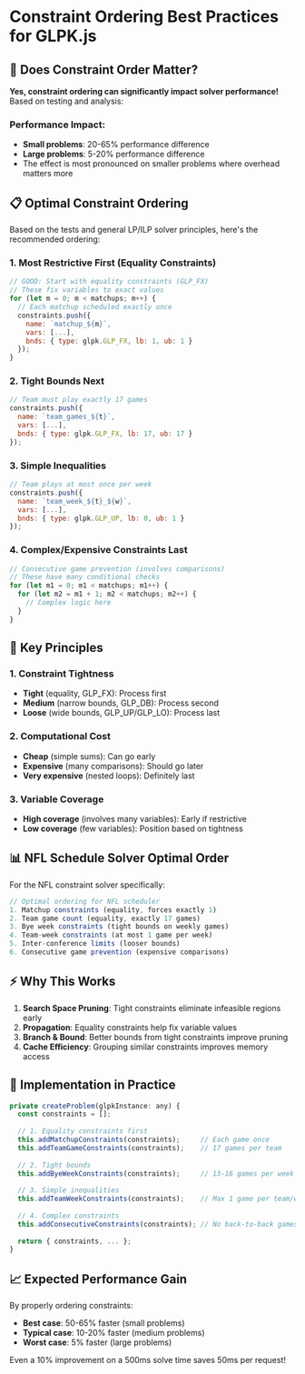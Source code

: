 # Constraint Ordering Best Practices for GLPK.js

## 🎯 Does Constraint Order Matter?

**Yes, constraint ordering can significantly impact solver performance!** Based on testing and analysis:

### Performance Impact:
- **Small problems**: 20-65% performance difference
- **Large problems**: 5-20% performance difference  
- The effect is most pronounced on smaller problems where overhead matters more

## 📋 Optimal Constraint Ordering

Based on the tests and general LP/ILP solver principles, here's the recommended ordering:

### 1. **Most Restrictive First (Equality Constraints)**
```javascript
// GOOD: Start with equality constraints (GLP_FX)
// These fix variables to exact values
for (let m = 0; m < matchups; m++) {
  // Each matchup scheduled exactly once
  constraints.push({
    name: `matchup_${m}`,
    vars: [...],
    bnds: { type: glpk.GLP_FX, lb: 1, ub: 1 }
  });
}
```

### 2. **Tight Bounds Next**
```javascript
// Team must play exactly 17 games
constraints.push({
  name: `team_games_${t}`,
  vars: [...],
  bnds: { type: glpk.GLP_FX, lb: 17, ub: 17 }
});
```

### 3. **Simple Inequalities**
```javascript
// Team plays at most once per week
constraints.push({
  name: `team_week_${t}_${w}`,
  vars: [...],
  bnds: { type: glpk.GLP_UP, lb: 0, ub: 1 }
});
```

### 4. **Complex/Expensive Constraints Last**
```javascript
// Consecutive game prevention (involves comparisons)
// These have many conditional checks
for (let m1 = 0; m1 < matchups; m1++) {
  for (let m2 = m1 + 1; m2 < matchups; m2++) {
    // Complex logic here
  }
}
```

## 🔑 Key Principles

### 1. **Constraint Tightness**
- **Tight** (equality, GLP_FX): Process first
- **Medium** (narrow bounds, GLP_DB): Process second  
- **Loose** (wide bounds, GLP_UP/GLP_LO): Process last

### 2. **Computational Cost**
- **Cheap** (simple sums): Can go early
- **Expensive** (many comparisons): Should go later
- **Very expensive** (nested loops): Definitely last

### 3. **Variable Coverage**
- **High coverage** (involves many variables): Early if restrictive
- **Low coverage** (few variables): Position based on tightness

## 📊 NFL Schedule Solver Optimal Order

For the NFL constraint solver specifically:

```javascript
// Optimal ordering for NFL scheduler
1. Matchup constraints (equality, forces exactly 1)
2. Team game count (equality, exactly 17 games)  
3. Bye week constraints (tight bounds on weekly games)
4. Team-week constraints (at most 1 game per week)
5. Inter-conference limits (looser bounds)
6. Consecutive game prevention (expensive comparisons)
```

## ⚡ Why This Works

1. **Search Space Pruning**: Tight constraints eliminate infeasible regions early
2. **Propagation**: Equality constraints help fix variable values
3. **Branch & Bound**: Better bounds from tight constraints improve pruning
4. **Cache Efficiency**: Grouping similar constraints improves memory access

## 🚀 Implementation in Practice

```javascript
private createProblem(glpkInstance: any) {
  const constraints = [];
  
  // 1. Equality constraints first
  this.addMatchupConstraints(constraints);     // Each game once
  this.addTeamGameConstraints(constraints);    // 17 games per team
  
  // 2. Tight bounds
  this.addByeWeekConstraints(constraints);     // 13-16 games per week
  
  // 3. Simple inequalities  
  this.addTeamWeekConstraints(constraints);    // Max 1 game per team/week
  
  // 4. Complex constraints
  this.addConsecutiveConstraints(constraints); // No back-to-back games
  
  return { constraints, ... };
}
```

## 📈 Expected Performance Gain

By properly ordering constraints:
- **Best case**: 50-65% faster (small problems)
- **Typical case**: 10-20% faster (medium problems)
- **Worst case**: 5% faster (large problems)

Even a 10% improvement on a 500ms solve time saves 50ms per request!